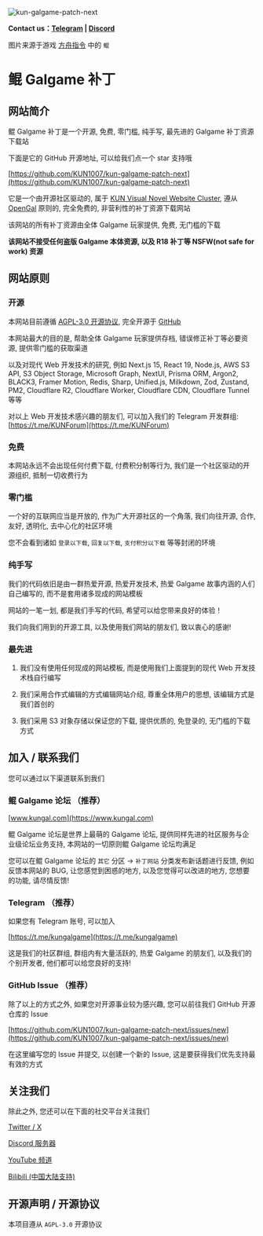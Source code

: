 ![kun-galgame-patch-next](./public/kungalgame.avif)

**Contact us：[Telegram](https://t.me/kungalgame) | [Discord](https://discord.com/invite/5F4FS2cXhX)**

图片来源于游戏 [方舟指令](https://apps.qoo-app.com/en/app/9593) 中的 `鲲`

# 鲲 Galgame 补丁

## 网站简介

鲲 Galgame 补丁是一个开源, 免费, 零门槛, 纯手写, 最先进的 Galgame 补丁资源下载站

下面是它的 GitHub 开源地址, 可以给我们点一个 star 支持哦

[https://github.com/KUN1007/kun-galgame-patch-next](https://github.com/KUN1007/kun-galgame-patch-next)

它是一个由开源社区驱动的, 属于 [KUN Visual Novel Website Cluster](https://nav.kungal.org), 遵从 [OpenGal](https://github.com/opengal) 原则的, 完全免费的, 非营利性的补丁资源下载网站

该网站的所有补丁资源由全体 Galgame 玩家提供, 免费, 无门槛的下载

**该网站不接受任何盗版 Galgame 本体资源, 以及 R18 补丁等 NSFW(not safe for work) 资源**

## 网站原则

### 开源

本网站目前遵循 [AGPL-3.0 开源协议](https://www.gnu.org/licenses/gpl-3.0.en.html), 完全开源于 [GitHub](https://github.com/KUN1007/kun-galgame-patch-next)

本网站最大的目的是, 帮助全体 Galgame 玩家提供存档, 错误修正补丁等必要资源, 提供零门槛的获取渠道

以及对现代 Web 开发技术的研究, 例如 Next.js 15, React 19, Node.js, AWS S3 API, S3 Object Storage, Microsoft Graph, NextUI, Prisma ORM, Argon2, BLACK3, Framer Motion, Redis, Sharp, Unified.js, Milkdown, Zod, Zustand, PM2, Cloudflare R2, Cloudflare Worker, Cloudflare CDN, Cloudflare Tunnel 等等

对以上 Web 开发技术感兴趣的朋友们, 可以加入我们的 Telegram 开发群组: [https://t.me/KUNForum](https://t.me/KUNForum)

### 免费

本网站永远不会出现任何付费下载, 付费积分制等行为, 我们是一个社区驱动的开源组织, 抵制一切收费行为

### 零门槛

一个好的互联网应当是开放的, 作为广大开源社区的一个角落, 我们向往开源, 合作, 友好, 透明化, 去中心化的社区环境

您不会看到诸如 `登录以下载`, `回复以下载`, `支付积分以下载` 等等封闭的环境

### 纯手写

我们的代码依旧是由一群热爱开源, 热爱开发技术, 热爱 Galgame 故事内涵的人们自己编写的, 而不是套用诸多现成的网站模板

网站的一笔一划, 都是我们手写的代码, 希望可以给您带来良好的体验！

我们向我们用到的开源工具, 以及使用我们网站的朋友们, 致以衷心的感谢!

### 最先进

1. 我们没有使用任何现成的网站模板, 而是使用我们上面提到的现代 Web 开发技术栈自行编写

2. 我们采用合作式编辑的方式编辑网站介绍, 尊重全体用户的思想, 该编辑方式是我们首创的

3. 我们采用 S3 对象存储以保证您的下载, 提供优质的, 免登录的, 无门槛的下载方式

## 加入 / 联系我们

您可以通过以下渠道联系到我们

### 鲲 Galgame 论坛 （推荐）

[www.kungal.com](https://www.kungal.com)

鲲 Galgame 论坛是世界上最萌的 Galgame 论坛, 提供同样先进的社区服务与企业级论坛业务支持, 本网站的一切原则鲲 Galgame 论坛均满足

您可以在鲲 Galgame 论坛的 `其它` 分区 -> `补丁网站` 分类发布新话题进行反馈, 例如反馈本网站的 BUG, 让您感觉到困惑的地方, 以及您觉得可以改进的地方, 您想要的功能, 请尽情反馈!

### Telegram （推荐）

如果您有 Telegram 账号, 可以加入

[https://t.me/kungalgame](https://t.me/kungalgame)

这是我们的社区群组, 群组内有大量活跃的, 热爱 Galgame 的朋友们, 以及我们的个别开发者, 他们都可以给您良好的支持!

### GitHub Issue （推荐）

除了以上的方式之外, 如果您对开源事业较为感兴趣, 您可以前往我们 GitHub 开源仓库的 Issue

[https://github.com/KUN1007/kun-galgame-patch-next/issues/new](https://github.com/KUN1007/kun-galgame-patch-next/issues/new)

在这里编写您的 Issue 并提交, 以创建一个新的 Issue, 这是要获得我们优先支持最有效的方式

## 关注我们

除此之外, 您还可以在下面的社交平台关注我们

[Twitter / X](https://twitter.com/kungalgame)

[Discord 服务器](https://discord.com/invite/5F4FS2cXhX)

[YouTube 频道](https://youtube.com/@kungalgame)

[Bilibili (中国大陆支持)](https://space.bilibili.com/1748455574)

## 开源声明 / 开源协议

本项目遵从 `AGPL-3.0` 开源协议
